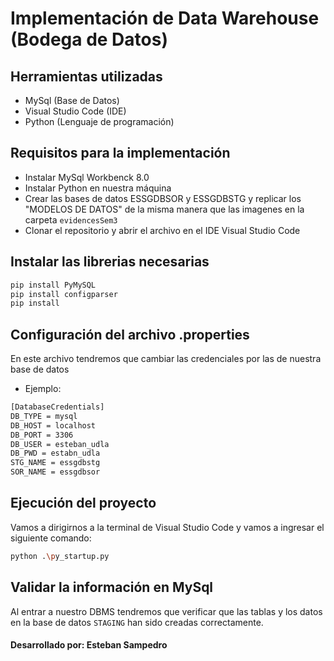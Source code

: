 # Implementación de Data Warehouse (Bodega de Datos)
 
## Herramientas utilizadas
- MySql (Base de Datos)
- Visual Studio Code (IDE)
- Python (Lenguaje de programación)

## Requisitos para la implementación
* Instalar MySql Workbenck 8.0
* Instalar Python en nuestra máquina
* Crear las bases de datos ESSGDBSOR y ESSGDBSTG y replicar los "MODELOS DE DATOS" de la misma manera que las imagenes en la carpeta `evidencesSem3`
* Clonar el repositorio y abrir el archivo en el IDE Visual Studio Code

## Instalar las librerias necesarias
```bash
pip install PyMySQL
pip install configparser
pip install 
```

## Configuración del archivo .properties
En este archivo tendremos que cambiar las credenciales por las de nuestra base de datos 
- Ejemplo:
```bash
[DatabaseCredentials]
DB_TYPE = mysql
DB_HOST = localhost
DB_PORT = 3306
DB_USER = esteban_udla
DB_PWD = estabn_udla
STG_NAME = essgdbstg
SOR_NAME = essgdbsor
```

## Ejecución del proyecto
Vamos a dirigirnos a la terminal de Visual Studio Code y vamos a ingresar el siguiente comando:
```bash
python .\py_startup.py
```
## Validar la información en MySql
Al entrar a nuestro DBMS tendremos que verificar que las tablas y los datos en la base de datos `STAGING` han sido creadas correctamente.


#### Desarrollado por: Esteban Sampedro



